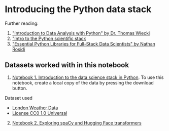 # Introducing the Python data stack

Further reading:
1. ["Introduction to Data Analysis with Python" by Dr. Thomas Wiecki](https://nbviewer.org/github/twiecki/pydata_ninja/blob/master/PyData%20Ninja.ipynb)
2. ["Intro to the Python scientific stack](https://barbagroup.github.io/essential_skills_RRC/jupyter/1/)
3. ["Essential Python Libraries for Full-Stack Data Scientists" by Nathan Rosidi](https://www.stratascratch.com/blog/essential-python-libraries-for-full-stack-data-scientists/)

## Datasets worked with in this notebook

1. [Notebook 1. Introduction to the data science stack in Python](./python-data-stack.ipynb). To use this notebook, create a local copy of the data by pressing the download button. 

Dataset used

* [London Weather Data](https://www.kaggle.com/datasets/zongaobian/london-weather-data-from-1979-to-2023)
* [License CC0 1.0 Universal](https://creativecommons.org/publicdomain/zero/1.0/)

2. [Notebook 2. Exploring spaCy and Hugging Face transformers](./spacy-transformers.ipynb)
